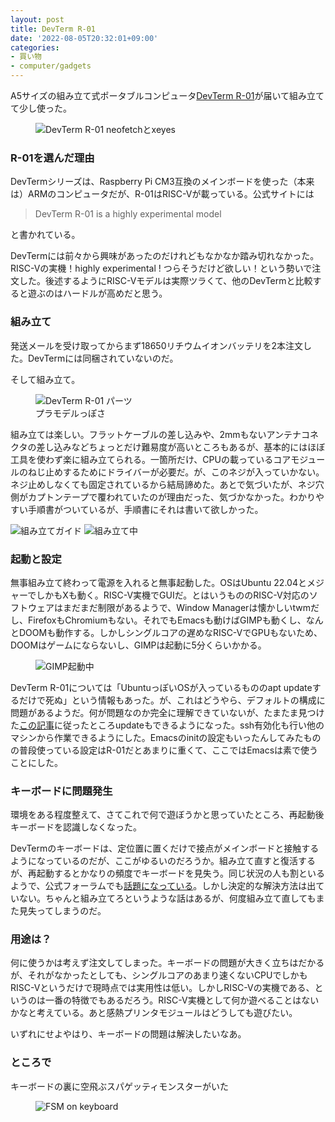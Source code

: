 ```yaml
---
layout: post
title: DevTerm R-01
date: '2022-08-05T20:32:01+09:00'
categories:
- 買い物
- computer/gadgets
---
```


A5サイズの組み立て式ポータブルコンピュータ[DevTerm R-01](https://www.clockworkpi.com/product-page/devterm-kit-r01)が届いて組み立てて少し使った。

<figure>
<img src="/blog/images/devterm-r01-neofetch.jpg" alt="DevTerm R-01 neofetchとxeyes">
</figure>

### R-01を選んだ理由

DevTermシリーズは、Raspberry Pi CM3互換のメインボードを使った（本来は）ARMのコンピュータだが、R-01はRISC-Vが載っている。公式サイトには

> DevTerm R-01 is a highly experimental model

と書かれている。

DevTermには前々から興味があったのだけれどもなかなか踏み切れなかった。RISC-Vの実機！highly experimental ! つらそうだけど欲しい！という勢いで注文した。後述するようにRISC-Vモデルは実際ツラくて、他のDevTermと比較すると遊ぶのはハードルが高めだと思う。

### 組み立て

発送メールを受け取ってからまず18650リチウムイオンバッテリを2本注文した。DevTermには同梱されていないのだ。

そして組み立て。

<figure>
<img src="/blog/images/devterm-r01-parts.jpg" alt="DevTerm R-01 パーツ">
<figcaption>プラモデルっぽさ</figcaption>
</figure>


組み立ては楽しい。フラットケーブルの差し込みや、2mmもないアンテナコネクタの差し込みなどちょっとだけ難易度が高いところもあるが、基本的にはほぼ工具を使わず楽に組み立てられる。一箇所だけ、CPUの載っているコアモジュールのねじ止めするためにドライバーが必要だ。が、このネジが入っていかない。ネジ止めしなくても固定されているから結局諦めた。あとで気づいたが、ネジ穴側がカプトンテープで覆われていたのが理由だった、気づかなかった。わかりやすい手順書がついているが、手順書にそれは書いて欲しかった。

<img src="/blog/images/devterm-r01-guide.jpg" alt="組み立てガイド">
<img src="/blog/images/devterm-r01-assemble-2.jpg" alt="組み立て中">

### 起動と設定

無事組み立て終わって電源を入れると無事起動した。OSはUbuntu 22.04とメジャーでしかもXも動く。RISC-V実機でGUIだ。とはいうもののRISC-V対応のソフトウェアはまだまだ制限があるようで、Window Managerは懐かしいtwmだし、FirefoxもChromiumもない。それでもEmacsも動けばGIMPも動くし、なんとDOOMも動作する。しかしシングルコアの遅めなRISC-VでGPUもないため、DOOMはゲームにならないし、GIMPは起動に5分くらいかかる。

<figure>
<img src="/blog/images/devterm-r01-gimp.jpg" alt="GIMP起動中">
</figure>

DevTerm R-01については「UbuntuっぽいOSが入っているもののapt updateするだけで死ぬ」という情報もあった。が、これはどうやら、デフォルトの構成に問題があるようだ。何が問題なのか完全に理解できていないが、たまたま見つけた[この記事](https://www.abortretry.fail/p/review-of-the-clockwork-pi-devterm?triedSigningIn=true)に従ったところupdateもできるようになった。ssh有効化も行い他のマシンから作業できるようにした。Emacsのinitの設定もいったんしてみたものの普段使っている設定はR-01だとあまりに重くて、ここではEmacsは素で使うことにした。

### キーボードに問題発生

環境をある程度整えて、さてこれで何で遊ぼうかと思っていたところ、再起動後キーボードを認識しなくなった。

DevTermのキーボードは、定位置に置くだけで接点がメインボードと接触するようになっているのだが、ここがゆるいのだろうか。組み立て直すと復活するが、再起動するとかなりの頻度でキーボードを見失う。同じ状況の人も割といるようで、公式フォーラムでも[話題になっている](https://forum.clockworkpi.com/t/keyboard-connection-problems/7214)。しかし決定的な解決方法は出ていない。ちゃんと組み立てろというような話はあるが、何度組み立て直してもまた見失ってしまうのだ。

### 用途は？

何に使うかは考えず注文してしまった。キーボードの問題が大きく立ちはだかるが、それがなかったとしても、シングルコアのあまり速くないCPUでしかもRISC-Vというだけで現時点では実用性は低い。しかしRISC-Vの実機である、というのは一番の特徴でもあるだろう。RISC-V実機として何か遊べることはないかなと考えている。あと感熱プリンタモジュールはどうしても遊びたい。

いずれにせよやはり、キーボードの問題は解決したいなあ。

### ところで

キーボードの裏に空飛ぶスパゲッティモンスターがいた

<figure>
<img src="/blog/images/devterm-r01-fsm.jpg" alt="FSM on keyboard">
</figure>



